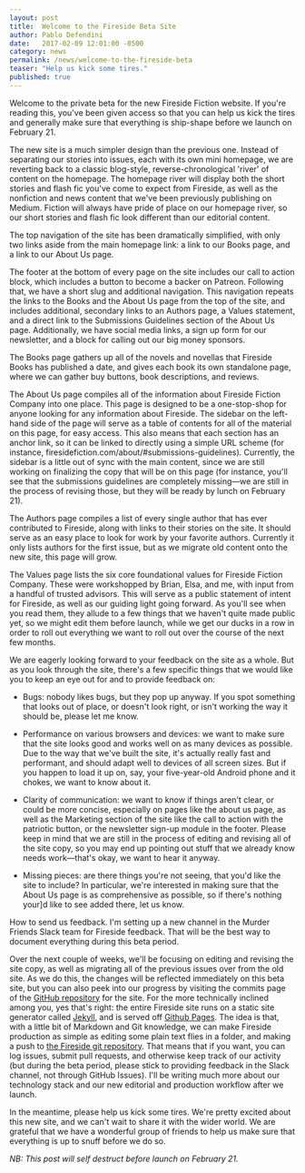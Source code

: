```yaml
---
layout: post
title:  Welcome to the Fireside Beta Site
author: Pablo Defendini
date:   2017-02-09 12:01:00 -0500
category: news
permalink: /news/welcome-to-the-fireside-beta
teaser: "Help us kick some tires."
published: true
---
```

Welcome to the private beta for the new Fireside Fiction website. If you're reading this, you've been given access so that you can help us kick the tires and generally make sure that everything is ship-shape before we launch on February 21. 

The new site is a much simpler design than the previous one. Instead of separating our stories into issues, each with its own mini homepage, we are reverting back to a classic blog-style, reverse-chronological 'river' of content on the homepage. The homepage river will display both the short stories and flash fic you've come to expect from Fireside, as well as the nonfiction and news content that we've been previously publishing on Medium. Fiction will always have pride of place on our homepage river, so our short stories and flash fic look different than our editorial content.

The top navigation of the site has been dramatically simplified, with only two links aside from the main homepage link: a link to our Books page, and a link to our About Us page.

The footer at the bottom of every page on the site includes our call to action block, which includes a button to become a backer on Patreon. Following that, we have a short slug and additional navigation. This navigation repeats the links to the Books and the About Us page from the top of the site, and includes additional, secondary links to an Authors page, a Values statement, and a direct link to the Submissions Guidelines section of the About Us page. Additionally, we have social media links, a sign up form for our newsletter, and a block for calling out our big money sponsors.

The Books page gathers up all of the novels and novellas that Fireside Books has published a date, and gives each book its own standalone page, where we can gather buy buttons, book descriptions, and reviews.

The About Us page compiles all of the information about Fireside Fiction Company into one place. This page is designed to be a one-stop-shop for anyone looking for any information about Fireside. The sidebar on the left-hand side of the page will serve as a table of contents for all of the material on this page, for easy access. This also means that each section has an anchor link, so it can be linked to directly using a simple URL scheme (for instance, firesidefiction.com/about/#submissions-guidelines). Currently, the sidebar is a little out of sync with the main content, since we are still working on finalizing the copy that will be on this page (for instance, you'll see that the submissions guidelines are completely missing—we are still in the process of revising those, but they will be ready by lunch on February 21).

The Authors page compiles a list of every single author that has ever contributed to Fireside, along with links to their stories on the site. It should serve as an easy place to look for work by your favorite authors. Currently it only lists authors for the first issue, but as we migrate old content onto the new site, this page will grow.

The Values page lists the six core foundational values for Fireside Fiction Company. These were workshopped by Brian, Elsa, and me, with input from a handful of trusted advisors. This will serve as a public statement of intent for Fireside, as well as our guiding light going forward. As you'll see when you read them, they allude to a few things that we haven't quite made public yet, so we might edit them before launch, while we get our ducks in a row in order to roll out everything we want to roll out over the course of the next few months.

We are eagerly looking forward to your feedback on the site as a whole. But as you look through the site, there's a few specific things that we would like you to keep an eye out for and to provide feedback on:

* Bugs: nobody likes bugs, but they pop up anyway. If you spot something that looks out of place, or doesn't look right, or isn't working the way it should be, please let me know.

* Performance on various browsers and devices: we want to make sure that the site looks good and works well on as many devices as possible. Due to the way that we've built the site, it's actually really fast and performant, and should adapt well to devices of all screen sizes. But if you happen to load it up on, say, your five-year-old Android phone and it chokes, we want to know about it.

* Clarity of communication: we want to know if things aren't clear, or could be more concise, especially on pages like the about us page, as well as the Marketing section of the site like the call to action with the patriotic button, or the newsletter sign-up module in the footer. Please keep in mind that we are still in the process of editing and revising all of the site copy, so you may end up pointing out stuff that we already know needs work—that's okay, we want to hear it anyway.

* Missing pieces: are there things you're not seeing, that you'd like the site to include? In particular, we're interested in making sure that the About Us page is as comprehensive as possible, so if there's nothing your]d like to see added there, let us know.

How to send us feedback. I'm setting up a new channel in the Murder Friends Slack team for Fireside feedback. That will be the best way to document everything during this beta period.

Over the next couple of weeks, we'll be focusing on editing and revising the site copy, as well as migrating all of the previous issues over from the old site. As we do this, the changes will be reflected immediately on this beta site, but you can also peek into our progress by visiting the commits page of the [GitHub repository](https://github.com/firesidefiction/magazine/commits/master) for the site. For the more technically inclined among you, yes that's right: the entire Fireside site runs on a static site generator called [Jekyll](https://jekyllrb.com), and is served off [Github Pages](https://pages.github.com). The idea is that, with a little bit of Markdown and Git knowledge, we can make Fireside production as simple as editing some plain text flies in a folder, and making a push to [the Fireside git repository](https://github.com/firesidefiction/magazine "The Fireside Magazine repository on GitHub"). That means that if you want, you can log issues, submit pull requests, and otherwise keep track of our activity (but during the beta period, please stick to providing feedback in the Slack channel, not through GitHub Issues). I'll be writing much more about our technology stack and our new editorial and production workflow after we launch.

In the meantime, please help us kick some tires. We're pretty excited about this new site, and we can't wait to share it with the wider world. We are grateful that we have a wonderful group of friends to help us make sure that everything is up to snuff before we do so.

_NB: This post will self destruct before launch on February 21._